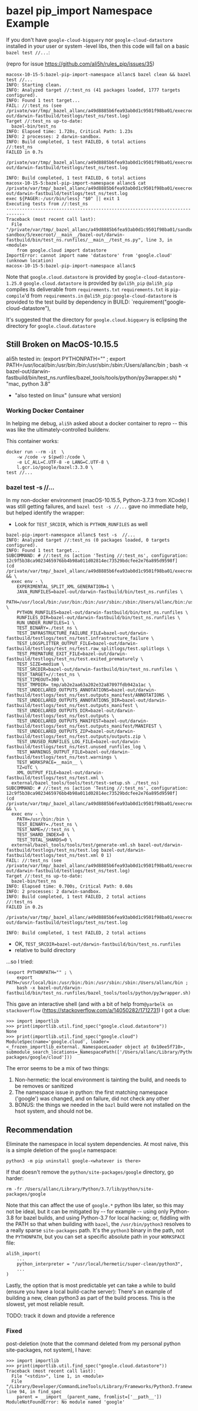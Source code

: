 # bazel pip_import Namespace Example

If you don't have `google-cloud-bigquery` nor `google-cloud-datastore` installed in your user or system -level libs, then this code will fail on a basic `bazel test //...`:

(repro for issue https://github.com/ali5h/rules_pip/issues/35)

```
macosx-10-15-5:bazel-pip-import-namespace allanc$ bazel clean && bazel test //...
INFO: Starting clean.
INFO: Analyzed target //:test_ns (41 packages loaded, 1777 targets configured).
INFO: Found 1 test target...
FAIL: //:test_ns (see /private/var/tmp/_bazel_allanc/a49d8885b6fea93ab0d1c9501f98ba01/execroot/__main__/bazel-out/darwin-fastbuild/testlogs/test_ns/test.log)
Target //:test_ns up-to-date:
  bazel-bin/test_ns
INFO: Elapsed time: 1.728s, Critical Path: 1.23s
INFO: 2 processes: 2 darwin-sandbox.
INFO: Build completed, 1 test FAILED, 6 total actions
//:test_ns                                                               FAILED in 0.7s
  /private/var/tmp/_bazel_allanc/a49d8885b6fea93ab0d1c9501f98ba01/execroot/__main__/bazel-out/darwin-fastbuild/testlogs/test_ns/test.log

INFO: Build completed, 1 test FAILED, 6 total actions
macosx-10-15-5:bazel-pip-import-namespace allanc$ cat /private/var/tmp/_bazel_allanc/a49d8885b6fea93ab0d1c9501f98ba01/execroot/__main__/bazel-out/darwin-fastbuild/testlogs/test_ns/test.log
exec ${PAGER:-/usr/bin/less} "$0" || exit 1
Executing tests from //:test_ns
-----------------------------------------------------------------------------
Traceback (most recent call last):
  File "/private/var/tmp/_bazel_allanc/a49d8885b6fea93ab0d1c9501f98ba01/sandbox/darwin-sandbox/5/execroot/__main__/bazel-out/darwin-fastbuild/bin/test_ns.runfiles/__main__/test_ns.py", line 3, in <module>
    from google.cloud import datastore
ImportError: cannot import name 'datastore' from 'google.cloud' (unknown location)
macosx-10-15-5:bazel-pip-import-namespace allanc$ 
```

Note that `google.cloud.datastore` is provided by `google-cloud-datastore-1.25.0`
`google.cloud.datastore` is provided by `@ali5h_pip`
`@ali5h_pip` compiles its deliverable from `requirements.txt`
`requirements.txt` is `pip-compile`'d from `requirements.in`
`@ali5h_pip:google-cloud-datastore` is provided to the test build by dependency in BUILD: `requirement("google-cloud-datastore"),

It's suggested that the directory for `google.cloud.bigquery` is eclipsing the directory for `google.cloud.datastore`

## Still Broken on MacOS-10.15.5

ali5h tested in:
(export PYTHONPATH="" ; export PATH=/usr/local/bin:/usr/bin:/bin:/usr/sbin:/sbin:/Users/allanc/bin ;  bash -x bazel-out/darwin-fastbuild/bin/test_ns.runfiles/bazel_tools/tools/python/py3wrapper.sh) * "mac, python 3.8"
 * "also tested on linux" (unsure what version)


### Working Docker Container

In helping me debug, `ali5h` asked about a docker container to repro -- this was like the ultimately-controlled buildenv.

This container works:
```
docker run --rm -it  \
    -w /code -v $(pwd):/code \
    -e LC_ALL=C.UTF-8 -e LANG=C.UTF-8 \
    l.gcr.io/google/bazel:3.3.0 \
test //...
```

### bazel test -s //...

In my non-docker environment (macOS-10.15.5, Python-3.7.3 from XCode) I was still getting failures, and `bazel test -s //...` gave no immediate help, but helped identify the wrapper:

 * Look for `TEST_SRCDIR`, which is `PYTHON_RUNFILES` as well

```
bazel-pip-import-namespace allanc$ test -s  //...
INFO: Analyzed target //:test_ns (0 packages loaded, 0 targets configured).
INFO: Found 1 test target...
SUBCOMMAND: # //:test_ns [action 'Testing //:test_ns', configuration: 12c9f5b38ca9023465976bb4b98a011d02814ec73529bdcfee2e76a895d9598f]
(cd /private/var/tmp/_bazel_allanc/a49d8885b6fea93ab0d1c9501f98ba01/execroot/__main__ && \
  exec env - \
    EXPERIMENTAL_SPLIT_XML_GENERATION=1 \
    JAVA_RUNFILES=bazel-out/darwin-fastbuild/bin/test_ns.runfiles \
    PATH=/usr/local/bin:/usr/bin:/bin:/usr/sbin:/sbin:/Users/allanc/bin:/usr/local/snap/Python.framework/Versions/3.8/bin \
    PYTHON_RUNFILES=bazel-out/darwin-fastbuild/bin/test_ns.runfiles \
    RUNFILES_DIR=bazel-out/darwin-fastbuild/bin/test_ns.runfiles \
    RUN_UNDER_RUNFILES=1 \
    TEST_BINARY=./test_ns \
    TEST_INFRASTRUCTURE_FAILURE_FILE=bazel-out/darwin-fastbuild/testlogs/test_ns/test.infrastructure_failure \
    TEST_LOGSPLITTER_OUTPUT_FILE=bazel-out/darwin-fastbuild/testlogs/test_ns/test.raw_splitlogs/test.splitlogs \
    TEST_PREMATURE_EXIT_FILE=bazel-out/darwin-fastbuild/testlogs/test_ns/test.exited_prematurely \
    TEST_SIZE=medium \
    TEST_SRCDIR=bazel-out/darwin-fastbuild/bin/test_ns.runfiles \
    TEST_TARGET=//:test_ns \
    TEST_TIMEOUT=300 \
    TEST_TMPDIR=_tmp/ab2e2aa63a202e32a87097fdb942a1ac \
    TEST_UNDECLARED_OUTPUTS_ANNOTATIONS=bazel-out/darwin-fastbuild/testlogs/test_ns/test.outputs_manifest/ANNOTATIONS \
    TEST_UNDECLARED_OUTPUTS_ANNOTATIONS_DIR=bazel-out/darwin-fastbuild/testlogs/test_ns/test.outputs_manifest \
    TEST_UNDECLARED_OUTPUTS_DIR=bazel-out/darwin-fastbuild/testlogs/test_ns/test.outputs \
    TEST_UNDECLARED_OUTPUTS_MANIFEST=bazel-out/darwin-fastbuild/testlogs/test_ns/test.outputs_manifest/MANIFEST \
    TEST_UNDECLARED_OUTPUTS_ZIP=bazel-out/darwin-fastbuild/testlogs/test_ns/test.outputs/outputs.zip \
    TEST_UNUSED_RUNFILES_LOG_FILE=bazel-out/darwin-fastbuild/testlogs/test_ns/test.unused_runfiles_log \
    TEST_WARNINGS_OUTPUT_FILE=bazel-out/darwin-fastbuild/testlogs/test_ns/test.warnings \
    TEST_WORKSPACE=__main__ \
    TZ=UTC \
    XML_OUTPUT_FILE=bazel-out/darwin-fastbuild/testlogs/test_ns/test.xml \
  external/bazel_tools/tools/test/test-setup.sh ./test_ns)
SUBCOMMAND: # //:test_ns [action 'Testing //:test_ns', configuration: 12c9f5b38ca9023465976bb4b98a011d02814ec73529bdcfee2e76a895d9598f]
(cd /private/var/tmp/_bazel_allanc/a49d8885b6fea93ab0d1c9501f98ba01/execroot/__main__ && \
  exec env - \
    PATH=/usr/bin:/bin \
    TEST_BINARY=./test_ns \
    TEST_NAME=//:test_ns \
    TEST_SHARD_INDEX=0 \
    TEST_TOTAL_SHARDS=0 \
  external/bazel_tools/tools/test/generate-xml.sh bazel-out/darwin-fastbuild/testlogs/test_ns/test.log bazel-out/darwin-fastbuild/testlogs/test_ns/test.xml 0 1)
FAIL: //:test_ns (see /private/var/tmp/_bazel_allanc/a49d8885b6fea93ab0d1c9501f98ba01/execroot/__main__/bazel-out/darwin-fastbuild/testlogs/test_ns/test.log)
Target //:test_ns up-to-date:
  bazel-bin/test_ns
INFO: Elapsed time: 0.700s, Critical Path: 0.60s
INFO: 2 processes: 2 darwin-sandbox.
INFO: Build completed, 1 test FAILED, 2 total actions
//:test_ns                                                               FAILED in 0.2s
  /private/var/tmp/_bazel_allanc/a49d8885b6fea93ab0d1c9501f98ba01/execroot/__main__/bazel-out/darwin-fastbuild/testlogs/test_ns/test.log

INFO: Build completed, 1 test FAILED, 2 total actions
```

 * OK, `TEST_SRCDIR=bazel-out/darwin-fastbuild/bin/test_ns.runfiles`
 * relative to build directory

...so I tried:
```
(export PYTHONPATH="" ; \
    export PATH=/usr/local/bin:/usr/bin:/bin:/usr/sbin:/sbin:/Users/allanc/bin ;  
    bash -x bazel-out/darwin-fastbuild/bin/test_ns.runfiles/bazel_tools/tools/python/py3wrapper.sh)
```

This gave an interactive shell (and with a bit of help from`@yarbelk on stackoverflow` (https://stackoverflow.com/a/14050282/1712731) I got a clue:

```
>>> import importlib
>>> print(importlib.util.find_spec("google.cloud.datastore"))
None
>>> print(importlib.util.find_spec("google.cloud")
ModuleSpec(name='google.cloud', loader=<_frozen_importlib_external._NamespaceLoader object at 0x10ee5f710>, submodule_search_locations=_NamespacePath(['/Users/allanc/Library/Python/3.7/lib/python/site-packages/google/cloud']))
```

The error seems to be a mix of two things:
1. Non-hermetic: the local environment is tainting the build, and needs to be removes or sanitized
1. The namespace issue in python: the first matching namespace ('google') was changed, and on failure, did not check any other
1. BONUS: the things we needed in the `bazl` build were not installed on the hsot system, and should not be.

## Recommendation

Eliminate the namespace in local system dependencies.  At most naive, this is a simple deletion of the `google` namespace:

```
python3 -m pip uninstall google-<whatever is there>
```
If that doesn't remove the `python/site-packages/google` directory, go harder:
```
rm -fr /Users/allanc/Library/Python/3.7/lib/python/site-packages/google
```

Note that this can affect the use of `google.*` python libs later, so this may not be ideal, but it can be mitigated by -- for example -- using only Python-3.8 for bazel builds, and using Python-3.7 for local hacking; or, fiddling with the PATH so that when building with `bazel`, the `/usr/bin/python3` resolves to a really sparse `site-packages` path.  It's the `python3` binary in the path, not the `PYTHONPATH`, but you can set a specific absolute path in your `WORKSPACE` file:

```
ali5h_import(
    ...
    python_interpreter = "/usr/local/hermetic/super-clean/python3",
    ...
)
```

Lastly, the option that is most predictable yet can take a while to build (ensure you have a local build-cache server):  There's an example of building a new, clean python3 as part of the build process.  This is the slowest, yet most reliable result.

TODO: track it down and ptovide a reference

### Fixed

post-deletion (note that the command deleted from my personal python site-packages, not system), I have:

```
>>> import importlib
>>> print(importlib.util.find_spec("google.cloud.datastore"))
Traceback (most recent call last):
  File "<stdin>", line 1, in <module>
  File "/Library/Developer/CommandLineTools/Library/Frameworks/Python3.framework/Versions/3.7/lib/python3.7/importlib/util.py", line 94, in find_spec
    parent = __import__(parent_name, fromlist=['__path__'])
ModuleNotFoundError: No module named 'google'
```

